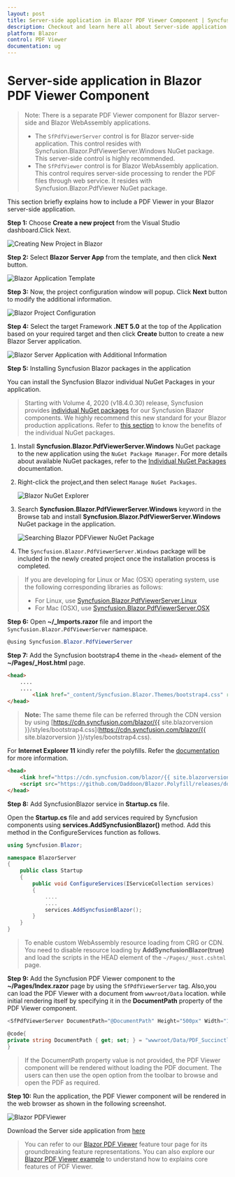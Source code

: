 ```yaml
---
layout: post
title: Server-side application in Blazor PDF Viewer Component | Syncfusion
description: Checkout and learn here all about Server-side application in Syncfusion Blazor PDF Viewer component and more.
platform: Blazor
control: PDF Viewer
documentation: ug
---
```


# Server-side application in Blazor PDF Viewer Component

>Note: There is a separate PDF Viewer component for Blazor server-side and Blazor WebAssembly applications.
>* The `SfPdfViewerServer` control is for Blazor server-side application. This control resides with Syncfusion.Blazor.PdfViewerServer.Windows NuGet package. This server-side control is highly recommended.
>* The `SfPdfViewer` control is for Blazor WebAssembly application. This control requires server-side processing to render the PDF files through web service. It resides with Syncfusion.Blazor.PdfViewer NuGet package.

This section briefly explains how to include a PDF Viewer in your Blazor server-side application.

**Step 1:** Choose **Create a new project** from the Visual Studio dashboard.Click Next.

![Creating New Project in Blazor](../images/blazor-create-new-project.png)

**Step 2:** Select **Blazor Server App** from the template, and then click **Next** button.

![Blazor Application Template](../images/blazor-application-template.png)

**Step 3:** Now, the project configuration window will popup. Click **Next** button to modify the additional information.

 ![Blazor Project Configuration](../images/blazor-project-configurations.png)

 **Step 4:** Select the target Framework **.NET 5.0** at the top of the Application based on your required target and then click **Create** button to create a new Blazor Server application.

  ![Blazor Server Application with Additional Information](../images/blazor-server-app-with-addition-information.png)

**Step 5:** Installing Syncfusion Blazor packages in the application

You can install the Syncfusion Blazor individual NuGet Packages in your application.

> Starting with Volume 4, 2020 (v18.4.0.30) release, Syncfusion provides [individual NuGet packages](https://blazor.syncfusion.com/documentation/nuget-packages/) for our Syncfusion Blazor components. We highly recommend this new standard for your Blazor production applications. Refer to [this section](https://blazor.syncfusion.com/documentation/nuget-packages/#benefits-of-using-individual-nuget-packages) to know the benefits of the individual NuGet packages.

1. Install **Syncfusion.Blazor.PdfViewerServer.Windows** NuGet package to the new application using the `NuGet Package Manager`. For more details about available NuGet packages, refer to the [Individual NuGet Packages](https://blazor.syncfusion.com/documentation/nuget-packages/) documentation.

2. Right-click the project,and then select `Manage NuGet Packages`.

    ![Blazor NuGet Explorer](../images/blazor-nuget-explorer.png)

3. Search **Syncfusion.Blazor.PdfViewerServer.Windows** keyword in the Browse tab and install **Syncfusion.Blazor.PdfViewerServer.Windows** NuGet package in the application.

    ![Searching Blazor PDFViewer NuGet Package](../images/blazor-pdfviewer-nuget-package.png)

4. The `Syncfusion.Blazor.PdfViewerServer.Windows` package will be included in the newly created project once the installation process is completed.

> If you are developing for Linux or Mac (OSX) operating system, use the following corresponding libraries as follows:
>* For Linux, use [Syncfusion.Blazor.PdfViewerServer.Linux](https://www.nuget.org/packages/Syncfusion.Blazor.PdfViewerServer.Linux)
>* For Mac (OSX), use [Syncfusion.Blazor.PdfViewerServer.OSX](https://www.nuget.org/packages/Syncfusion.Blazor.PdfViewerServer.OSX)

**Step 6:** Open **~/_Imports.razor** file and import the `Syncfusion.Blazor.PdfViewerServer` namespace.

```csharp
@using Syncfusion.Blazor.PdfViewerServer
```

**Step 7:** Add the Syncfusion bootstrap4 theme in the `<head>` element of the **~/Pages/_Host.html** page.

```html
<head>
    ....
    ....
        <link href="_content/Syncfusion.Blazor.Themes/bootstrap4.css" rel="stylesheet" />
</head>
```

> **Note:** The same theme file can be referred through the CDN version by using [https://cdn.syncfusion.com/blazor/{{ site.blazorversion }}/styles/bootstrap4.css](https://cdn.syncfusion.com/blazor/{{ site.blazorversion }}/styles/bootstrap4.css).

For **Internet Explorer 11** kindly refer the polyfills. Refer the [documentation](https://blazor.syncfusion.com/documentation/common/how-to/render-blazor-server-app-in-ie/) for more information.

```html
<head>
    <link href="https://cdn.syncfusion.com/blazor/{{ site.blazorversion }}/styles/bootstrap4.css" rel="stylesheet" />
    <script src="https://github.com/Daddoon/Blazor.Polyfill/releases/download/3.0.1/blazor.polyfill.min.js"></script>
</head>
```

**Step 8:** Add SyncfusionBlazor service in **Startup.cs** file.

Open the **Startup.cs** file and add services required by Syncfusion components using **services.AddSyncfusionBlazor()** method. Add this method in the ConfigureServices function as follows.

```csharp
using Syncfusion.Blazor;

namespace BlazorServer
{
    public class Startup
    {
        public void ConfigureServices(IServiceCollection services)
        {
            ....
            ....
            services.AddSyncfusionBlazor();
        }
    }
}
```

> To enable custom WebAssembly resource loading from CRG or CDN. You need to disable resource loading by **AddSyncfusionBlazor(true)** and load the scripts in the HEAD element of the `~/Pages/_Host.cshtml` page.

**Step 9:**  Add the Syncfusion PDF Viewer component to the **~/Pages/Index.razor** page by using the `SfPdfViewerServer` tag. Also,you can load the PDF Viewer with a document from `wwwroot/Data` location. while initial rendering itself by specifying it in the **DocumentPath** property of the PDF Viewer component.

```csharp
<SfPdfViewerServer DocumentPath="@DocumentPath" Height="500px" Width="1060px" ></SfPdfViewerServer>

@code{
private string DocumentPath { get; set; } = "wwwroot/Data/PDF_Succinctly.pdf";
}
```

> If the DocumentPath property value is not provided, the PDF Viewer component will be rendered without loading the PDF document. The users can then use the open option from the toolbar to browse and open the PDF as required.

**Step 10:** Run the application, the PDF Viewer component will be rendered in the web browser as shown in the following screenshot.

![Blazor PDFViewer](../images/blazor-pdfviewer.png)

Download the Server side application from [here](https://www.syncfusion.com/downloads/support/directtrac/general/ze/BlazorServer1089926850.zip)

> You can refer to our [Blazor PDF Viewer](https://www.syncfusion.com/blazor-components/blazor-pdf-viewer) feature tour page for its groundbreaking feature representations. You can also explore our [Blazor PDF Viewer example](https://blazor.syncfusion.com/demos/pdf-viewer/default-functionalities?theme=bootstrap4) to understand how to explains core features of PDF Viewer.
